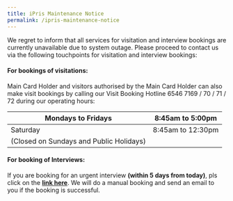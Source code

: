 ```yaml
---
title: iPris Maintenance Notice
permalink: /ipris-maintenance-notice
---
```

We regret to inform that all services for visitation and interview bookings are currently unavailable due to system outage. Please proceed to contact us via the following touchpoints for visitation and interview bookings:
 
#### **For bookings of visitations:**

Main Card Holder and visitors authorised by the Main Card Holder can also make visit bookings by calling our Visit Booking Hotline 6546 7169 / 70 / 71 / 72 during our operating hours:

| Mondays to Fridays | 8:45am to 5:00pm | 
| -------- | -------- | 
| Saturday | 8:45am to 12:30pm     | 
|(Closed on Sundays and Public Holidays) |  

 
#### **For booking of Interviews:**
 
If you are booking for an urgent interview **(within 5 days from today)**, pls click on the [**link here**](https://form.gov.sg/604306171cbdcc00110aba73). We will do a manual booking and send an email to you  if the booking is successful.
